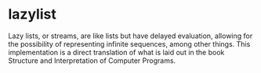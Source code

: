 lazylist
===============================================================================

Lazy lists, or streams, are like lists but have delayed evaluation, allowing for the possibility of representing infinite sequences, among other things. This implementation is a direct translation of what is laid out in the book Structure and Interpretation of Computer Programs.
